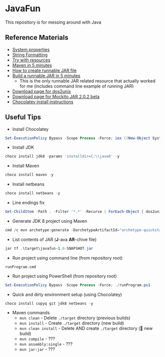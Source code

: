 # JavaFun

This repository is for messing around with Java

## Reference Materials

* [System properties](https://docs.oracle.com/javase/tutorial/essential/environment/sysprop.html)
* [String Formatting](https://dzone.com/articles/java-string-format-examples)
* [Try with resources](https://www.baeldung.com/java-try-with-resources)
* [Maven in 5 minutes](https://maven.apache.org/guides/getting-started/maven-in-five-minutes.html)
* [How to create runnable JAR file](https://www.baeldung.com/executable-jar-with-maven)
* [Build a runnable JAR in 5 minutes](https://cwiki.apache.org/confluence/display/MAVEN/Tutorial%3A+Build+a+JAR+file+with+Maven+in+5+minutes)
  * This is the only runnable JAR related resource that actually worked for me (includes command line example of running JAR)
* [Download page for dos2unix](http://dos2unix.sourceforge.net)
* [Download page for Mockito JAR 2.0.2 beta](https://mvnrepository.com/artifact/org.mockito/mockito-all/2.0.2-beta)
* [Chocolatey install instructions](https://chocolatey.org/docs/installation)

## Useful Tips

* Install Chocolatey

```PowerShell
Set-ExecutionPolicy Bypass -Scope Process -Force; iex ((New-Object System.Net.WebClient).DownloadString('https://chocolatey.org/install.ps1'))
```

* Install JDK

```PowerShell
choco install jdk8 -params 'installdir=C:\\java8' -y
```

* Install Maven

```PowerShell
choco install maven -y
```

* Install netbeans

```PowerShell
choco install netbeans -y
```

* Line endings fix

```PowerShell
Get-ChildItem -Path . -Filter '*.*' -Recurse | ForEach-Object { dos2unix.exe $_.FullName }
```

* Generate JDK 8 project using Maven

```PowerShell
cmd /c mvn archetype:generate -DarchetypeArtifactId="archetype-quickstart-jdk8" -DarchetypeGroupId="com.github.ngeor"
```

* List contents of JAR (**J**-ava **AR**-chive file)

```PowerShell
jar tf .\target\javafun-1.0-SNAPSHOT.jar
```

* Run project using command line (from repository root)

```Cmd
runProgram.cmd
```

* Run project using PowerShell (from repository root)

```PowerShell
Set-ExecutionPolicy Bypass -Scope Process -Force; ./runProgram.ps1
```

* Quick and dirty environment setup (using Chocolatey)

```PowerShell
choco install copyq git jdk8 netbeans -y
```

* Maven commands
  * `mvn clean` - Delete `./target` directory (previous builds)
  * `mvn install` - Create `./target` directory (new build)
  * `mvn clean install` - Delete AND create `./target` directory (💯 new build)
  * `mvn compile` - ???
  * `mvn assembly:single` - ???
  * `mvn jar:jar` - ???
